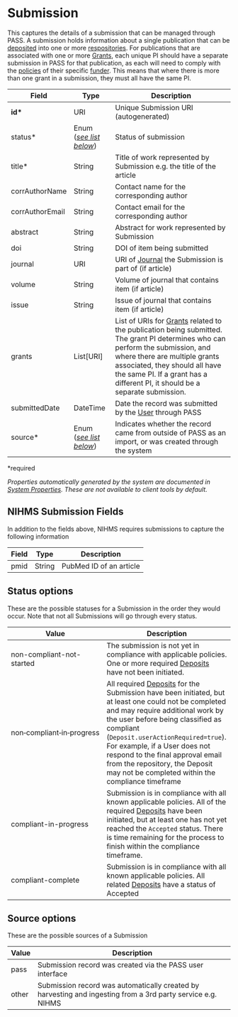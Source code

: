 # Submission
This captures the details of a submission that can be managed through PASS. A submission holds information about a single publication that can be [deposited](Deposit.md) into one or more [respositories](Repository.md). For publications that are associated with one or more [Grants](Grant.md), each unique PI should have a separate submission in PASS for that publication, as each will need to comply with the [policies](Policy.md) of their specific [funder](Funder.md). This means that where there is more than one grant in a submission, they must all have the same PI.

| Field  		| Type  		| Description |
| ------------- | ------------- | ------------- |
| __id*__ | URI | Unique Submission URI (autogenerated) |
| status* | Enum ([_see list below_](#status-options)) | Status of submission |
| title* | String | Title of work represented by Submission e.g. the title of the article |
| corrAuthorName | String  | Contact name for the corresponding author |
| corrAuthorEmail | String | Contact email for the corresponding author |
| abstract | String | Abstract for work represented by Submission |
| doi | String | DOI of item being submitted |
| journal | URI | URI of [Journal](Journal.md) the Submission is part of (if article) |
| volume | String | Volume of journal that contains item (if article) |
| issue | String | Issue of journal that contains item (if article) |
| grants | List[URI] | List of URIs for [Grants](Grant.md) related to the publication being submitted. The grant PI determines who can perform the submission, and where there are multiple grants associated, they should all have the same PI. If a grant has a different PI, it should be a separate submission. |
| submittedDate | DateTime | Date the record was submitted by the [User](User.md) through PASS |
| source* | Enum ([_see list below_](#source-options)) | Indicates whether the record came from outside of PASS as an import, or was created through the system |
 
*required 

*Properties automatically generated by the system are documented in [System Properties](SystemProperties.md). These are not available to client tools by default.*

## NIHMS Submission Fields

In addition to the fields above, NIHMS requires submissions to capture the following information

| Field  		| Type  		| Description |
| ------------- | ------------- | ------------- |
| pmid |  String | PubMed ID of an article |

## Status options

These are the possible statuses for a Submission in the order they would occur. Note that not all Submissions will go through every status.

| Value  					| Description |
| -------------------------- | ------------- |
| non-compliant-not-started | The submission is not yet in compliance with applicable policies. One or more required [Deposits](Deposit.md) have not been initiated. |
| non&#8209;compliant&#8209;in&#8209;progress | All required [Deposits](Deposit.md) for the Submission have been initiated, but at least one could not be completed and may require additional work by the user before being classified as compliant (`Deposit.userActionRequired=true`). For example, if a User does not respond to the final approval email from the repository, the Deposit may not be completed within the compliance timeframe  |
| compliant-in-progress | Submission is in compliance with all known applicable policies. All of the required [Deposits](Deposit.md) have been initiated, but at least one has not yet reached the `Accepted` status. There is time remaining for the process to finish within the compliance timeframe. |
| compliant-complete | Submission is in compliance with all known applicable policies. All related [Deposits](Deposit.md) have a status of Accepted |


## Source options

These are the possible sources of a Submission

| Value  		| Description |
| ------------- | ------------- |
| pass | Submission record was created via the PASS user interface |
| other | Submission record was automatically created by harvesting and ingesting from a 3rd party service e.g. NIHMS |

